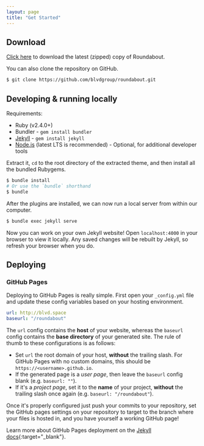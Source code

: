 ```yaml
---
layout: page
title: "Get Started"
---
```


## Download

[Click here](https://github.com/blvdgroup/roundabout/archive/master.zip) to download the latest (zipped) copy of Roundabout.

You can also clone the repository on GitHub.

```bash
$ git clone https://github.com/blvdgroup/roundabout.git
```

## Developing & running locally

Requirements:
* Ruby (v2.4.0+)
* Bundler - `gem install bundler`
* [Jekyll](http://jekyllrb.com/) - `gem install jekyll`
* [Node.js](https://nodejs.org/en/) (latest LTS is recommended) - Optional, for additional developer tools

Extract it, `cd` to the root directory of the extracted theme, and then install all the bundled Rubygems.

```bash
$ bundle install
# Or use the `bundle` shorthand
$ bundle
```

After the plugins are installed, we can now run a local server from within our computer.

```bash
$ bundle exec jekyll serve
```

Now you can work on your own Jekyll website! Open `localhost:4000` in your browser to view it locally. Any saved changes will be rebuilt by Jekyll, so refresh your browser when you do.

## Deploying

### GitHub Pages

Deploying to GitHub Pages is really simple. First open your `_config.yml` file and update these config variables based on your hosting environment.

```yml
url: http://blvd.space
baseurl: "/roundabout"
```

The `url` config contains the **host** of your website, whereas the `baseurl` config contains the **base directory** of your generated site. The rule of thumb to these configurations is as follows:

* Set `url` the root domain of your host, **without** the trailing slash. For GitHub Pages with no custom domains, this should be `https://<username>.github.io`.
* If the generated page is a *user page*, then leave the `baseurl` config blank (e.g. `baseurl: ""`).
* If it's a *project page*, set it to the **name** of your project, **without** the trailing slash once again (e.g. `baseurl: "/roundabout"`).

Once it's properly configured just push your commits to your repository, set the GitHub pages settings on your repository to target to the branch where your files is hosted in, and you have yourself a working GitHub page!

Learn more about GitHub Pages deployment on the [Jekyll docs](https://jekyllrb.com/docs/github-pages/){:target="_blank"}.
